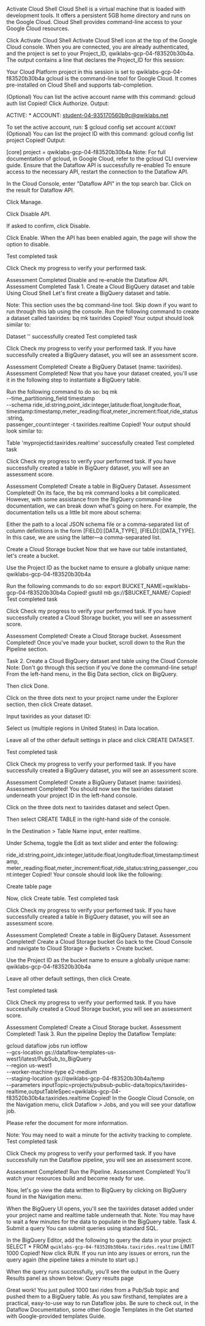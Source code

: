 Activate Cloud Shell
Cloud Shell is a virtual machine that is loaded with development tools. It offers a persistent 5GB home directory and runs on the Google Cloud. Cloud Shell provides command-line access to your Google Cloud resources.

Click Activate Cloud Shell Activate Cloud Shell icon at the top of the Google Cloud console.
When you are connected, you are already authenticated, and the project is set to your Project_ID, qwiklabs-gcp-04-f83520b30b4a. The output contains a line that declares the Project_ID for this session:

Your Cloud Platform project in this session is set to qwiklabs-gcp-04-f83520b30b4a
gcloud is the command-line tool for Google Cloud. It comes pre-installed on Cloud Shell and supports tab-completion.

(Optional) You can list the active account name with this command:
gcloud auth list
Copied!
Click Authorize.
Output:

ACTIVE: *
ACCOUNT: student-04-935170560b9c@qwiklabs.net

To set the active account, run:
    $ gcloud config set account `ACCOUNT`
(Optional) You can list the project ID with this command:
gcloud config list project
Copied!
Output:

[core]
project = qwiklabs-gcp-04-f83520b30b4a
Note: For full documentation of gcloud, in Google Cloud, refer to the gcloud CLI overview guide.
Ensure that the Dataflow API is successfully re-enabled
To ensure access to the necessary API, restart the connection to the Dataflow API.

In the Cloud Console, enter "Dataflow API" in the top search bar. Click on the result for Dataflow API.

Click Manage.

Click Disable API.

If asked to confirm, click Disable.

Click Enable.
When the API has been enabled again, the page will show the option to disable.

Test completed task

Click Check my progress to verify your performed task.

Assessment Completed
Disable and re-enable the Dataflow API.
Assessment Completed
Task 1. Create a Cloud BigQuery dataset and table Using Cloud Shell
Let's first create a BigQuery dataset and table.

Note: This section uses the bq command-line tool. Skip down if you want to run through this lab using the console.
Run the following command to create a dataset called taxirides:
bq mk taxirides
Copied!
Your output should look similar to:

Dataset '' successfully created
Test completed task

Click Check my progress to verify your performed task. If you have successfully created a BigQuery dataset, you will see an assessment score.

Assessment Completed!
Create a BigQuery Dataset (name: taxirides).
Assessment Completed!
Now that you have your dataset created, you'll use it in the following step to instantiate a BigQuery table.

Run the following command to do so:
bq mk \
--time_partitioning_field timestamp \
--schema ride_id:string,point_idx:integer,latitude:float,longitude:float,\
timestamp:timestamp,meter_reading:float,meter_increment:float,ride_status:string,\
passenger_count:integer -t taxirides.realtime
Copied!
Your output should look similar to:

Table 'myprojectid:taxirides.realtime' successfully created
Test completed task

Click Check my progress to verify your performed task. If you have successfully created a table in BigQuery dataset, you will see an assessment score.

Assessment Completed!
Create a table in BigQuery Dataset.
Assessment Completed!
On its face, the bq mk command looks a bit complicated. However, with some assistance from the BigQuery command-line documentation, we can break down what's going on here. For example, the documentation tells us a little bit more about schema:

Either the path to a local JSON schema file or a comma-separated list of column definitions in the form [FIELD]:[DATA_TYPE], [FIELD]:[DATA_TYPE].
In this case, we are using the latter—a comma-separated list.

Create a Cloud Storage bucket
Now that we have our table instantiated, let's create a bucket.

Use the Project ID as the bucket name to ensure a globally unique name: qwiklabs-gcp-04-f83520b30b4a

Run the following commands to do so:
export BUCKET_NAME=qwiklabs-gcp-04-f83520b30b4a
Copied!
gsutil mb gs://$BUCKET_NAME/
Copied!
Test completed task

Click Check my progress to verify your performed task. If you have successfully created a Cloud Storage bucket, you will see an assessment score.

Assessment Completed!
Create a Cloud Storage bucket.
Assessment Completed!
Once you've made your bucket, scroll down to the Run the Pipeline section.

Task 2. Create a Cloud BigQuery dataset and table using the Cloud Console
Note: Don't go through this section if you've done the command-line setup!
From the left-hand menu, in the Big Data section, click on BigQuery.

Then click Done.

Click on the three dots next to your project name under the Explorer section, then click Create dataset.

Input taxirides as your dataset ID:

Select us (multiple regions in United States) in Data location.

Leave all of the other default settings in place and click CREATE DATASET.

Test completed task

Click Check my progress to verify your performed task. If you have successfully created a BigQuery dataset, you will see an assessment score.

Assessment Completed!
Create a BigQuery Dataset (name: taxirides).
Assessment Completed!
You should now see the taxirides dataset underneath your project ID in the left-hand console.

Click on the three dots next to taxirides dataset and select Open.

Then select CREATE TABLE in the right-hand side of the console.

In the Destination > Table Name input, enter realtime.

Under Schema, toggle the Edit as text slider and enter the following:

ride_id:string,point_idx:integer,latitude:float,longitude:float,timestamp:timestamp,
meter_reading:float,meter_increment:float,ride_status:string,passenger_count:integer
Copied!
Your console should look like the following:

Create table page

Now, click Create table.
Test completed task

Click Check my progress to verify your performed task. If you have successfully created a table in BigQuery dataset, you will see an assessment score.

Assessment Completed!
Create a table in BigQuery Dataset.
Assessment Completed!
Create a Cloud Storage bucket
Go back to the Cloud Console and navigate to Cloud Storage > Buckets > Create bucket.

Use the Project ID as the bucket name to ensure a globally unique name: qwiklabs-gcp-04-f83520b30b4a

Leave all other default settings, then click Create.

Test completed task

Click Check my progress to verify your performed task. If you have successfully created a Cloud Storage bucket, you will see an assessment score.

Assessment Completed!
Create a Cloud Storage bucket.
Assessment Completed!
Task 3. Run the pipeline
Deploy the Dataflow Template:

gcloud dataflow jobs run iotflow \
    --gcs-location gs://dataflow-templates-us-west1/latest/PubSub_to_BigQuery \
    --region us-west1 \
    --worker-machine-type e2-medium \
    --staging-location gs://qwiklabs-gcp-04-f83520b30b4a/temp \
    --parameters inputTopic=projects/pubsub-public-data/topics/taxirides-realtime,outputTableSpec=qwiklabs-gcp-04-f83520b30b4a:taxirides.realtime
Copied!
In the Google Cloud Console, on the Navigation menu, click Dataflow > Jobs, and you will see your dataflow job.

Please refer the document for more information.

Note: You may need to wait a minute for the activity tracking to complete.
Test completed task

Click Check my progress to verify your performed task. If you have successfully run the Dataflow pipeline, you will see an assessment score.

Assessment Completed!
Run the Pipeline.
Assessment Completed!
You'll watch your resources build and become ready for use.

Now, let's go view the data written to BigQuery by clicking on BigQuery found in the Navigation menu.

When the BigQuery UI opens, you'll see the taxirides dataset added under your project name and realtime table underneath that.
Note: You may have to wait a few minutes for the data to populate in the BigQuery table.
Task 4. Submit a query
You can submit queries using standard SQL.

In the BigQuery Editor, add the following to query the data in your project:
SELECT * FROM `qwiklabs-gcp-04-f83520b30b4a.taxirides.realtime` LIMIT 1000
Copied!
Now click RUN.
If you run into any issues or errors, run the query again (the pipeline takes a minute to start up.)

When the query runs successfully, you'll see the output in the Query Results panel as shown below:
Query results page

Great work! You just pulled 1000 taxi rides from a Pub/Sub topic and pushed them to a BigQuery table. As you saw firsthand, templates are a practical, easy-to-use way to run Dataflow jobs. Be sure to check out, in the Dataflow Documentation, some other Google Templates in the Get started with Google-provided templates Guide.